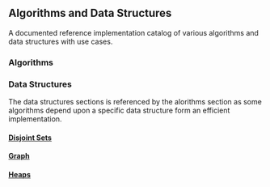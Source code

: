 ## Algorithms and Data Structures
A documented reference implementation catalog of various algorithms and data structures with use cases.
### Algorithms

### Data Structures
The data structures sections is referenced by the alorithms section as some algorithms depend upon a specific data structure form an efficient implementation.
#### [Disjoint Sets](https://github.com/pvhoffman/Algorithms-and-Data-Structures/tree/master/Data%20Structures/Disjoint%20Set)
#### [Graph](https://github.com/pvhoffman/Algorithms-and-Data-Structures/tree/master/Data%20Structures/Graph)
#### [Heaps](https://github.com/pvhoffman/Algorithms-and-Data-Structures/tree/master/Data%20Structures/Heap)





